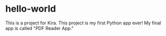 # hello-world
This is a project for Kira. This project is my first Python app ever! My final app is called "PDF Reader App."
